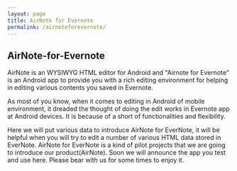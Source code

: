 ```yaml
---
layout: page
title: AirNote for Evernote
permalink: /airnoteforevernote/
---
```

## AirNote-for-Evernote

AirNote is an WYSIWYG HTML editor for Android and "Airnote for Evernote" is an Android app to provide you with a rich editing environment for helping in editing various contents you saved in Evernote. 

As most of you know, when it comes to editing in Android of mobile environment, it dreaded the thought of doing the edit works in Evernote app at Android devices. It is because of a short of functionalities and flexibility. 

Here we will put various data to introduce AirNote for EverNote, it will be helpful when you will try to edit a number of various HTML data stored in EverNote. AirNote for EverNote is a kind of pilot projects that we are going to introduce our product(AirNote). Soon we will announce the app you test and use here. Please bear with us for some times to enjoy it.
